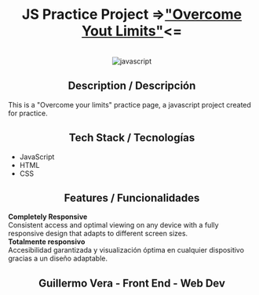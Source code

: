 <h1 align="center">JS Practice Project =><a href='https://overcomeyourlimits.netlify.app/'>"Overcome Yout Limits"</a><= </h1>
<br>
<div align="center">
  <div>
    <img src="https://cdn3d.iconscout.com/3d/free/thumb/free-javascript-9294848-7577991.png?f=webp" alt="javascript" />
  </div>
</div>

<h2 align='center'>Description / Descripción</h2>

This is a "Overcome your limits" practice page, a javascript project created for practice.

<h2 align='center'>Tech Stack / Tecnologías</h2>

- JavaScript
- HTML
- CSS

<h2 align='center'>Features / Funcionalidades</h2>

**Completely Responsive**  
Consistent access and optimal viewing on any device with a fully responsive design that adapts to different screen sizes.  
**Totalmente responsivo**  
Accesibilidad garantizada y visualización óptima en cualquier dispositivo gracias a un diseño adaptable.

<h2 align='center'>Guillermo Vera - Front End - Web Dev</h2>
